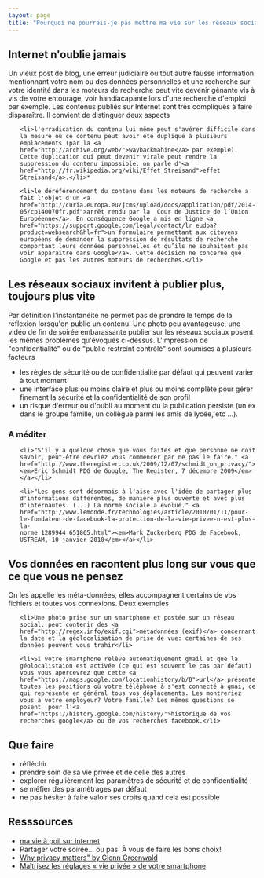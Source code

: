 ```yaml
---
layout: page
title: "Pourquoi ne pourrais-je pas mettre ma vie sur les réseaux sociaux ?"
---
```


<h2><i class="glyphicon glyphicon-hand-right" aria-hidden="true"></i> Internet n'oublie jamais</h2>

Un vieux post de blog, une erreur judiciaire ou tout autre fausse information mentionnant votre nom ou des données personnelles et une recherche sur votre identité dans les moteurs de recherche peut vite devenir gênante vis à vis de votre entourage, voir handiacapante lors d'une recherche d'emploi par exemple.
Les contenus publiés sur Internet sont très compliqués à faire disparaître. Il convient de distinguer deux aspects

<ul>

    <li>l'erradication du contenu lui même peut s'avérer difficile dans la mesure où ce contenu peut avoir été dupliqué à plusieurs emplacements (par la <a href="http://archive.org/web/">waybackmahine</a> par exemple). Cette duplication qui peut devenir virale peut rendre la suppression du contenu impossible, on parle d'<a href="http://fr.wikipedia.org/wiki/Effet_Streisand">effet Streisand</a>.</li>*

    <li>le déréférencement du contenu dans les moteurs de recherche a fait l'objet d'un <a href="http://curia.europa.eu/jcms/upload/docs/application/pdf/2014-05/cp140070fr.pdf">arrêt rendu par la  Cour de Justice de l’Union Européenne</a>. En conséquence Google a mis en ligne <a href="https://support.google.com/legal/contact/lr_eudpa?product=websearch&hl=fr">un formulaire permettant aux citoyens européens de demander la suppression de résultats de recherche comportant leurs données personnelles et qu’ils ne souhaitent pas voir apparaître dans Google</a>. Cette décision ne concerne que Google et pas les autres moteurs de recherches.</li>

</ul>


<h2><i class="glyphicon glyphicon-hand-right" aria-hidden="true"></i> Les réseaux sociaux invitent à publier plus, toujours plus vite</h2>

Par définition l'instantanéité ne permet pas de prendre le temps de la réflexion lorsqu'on publie un contenu. Une photo peu avantageuse, une vidéo de fin de soirée embarassante publier sur les réseaux sociaux posent les mêmes problèmes qu'évoqués ci-dessus.
L'impression de "confidentialité" ou de "public restreint contrôlé" sont soumises à plusieurs facteurs

<ul>
    <li>les règles de sécurité ou de confidentialité par défaut qui peuvent varier à tout moment</li>
    <li>une interface plus ou moins claire et plus ou moins complète pour gérer finement la sécurité et la confidentialité de son profil</li>
    <li>un risque d'erreur ou d'oubli au moment du la publication persiste (un ex dans le groupe famille, un collègue parmi les amis de lycée, etc ...).</li>
</ul>

<h3>A méditer</h3>

<ul>

    <li>"S'il y a quelque chose que vous faites et que personne ne doit savoir, peut-être devriez vous commencer par ne pas le faire." <a href="http://www.theregister.co.uk/2009/12/07/schmidt_on_privacy/"><em>Eric Schmidt PDG de Google, The Register, 7 décembre 2009</em></a></li> 

    <li>"Les gens sont désormais à l'aise avec l'idée de partager plus d'informations différentes, de manière plus ouverte et avec plus d'internautes. (...) La norme sociale a évolué." <a href="http://www.lemonde.fr/technologies/article/2010/01/11/pour-le-fondateur-de-facebook-la-protection-de-la-vie-privee-n-est-plus-la-
    norme_1289944_651865.html"><em>Mark Zuckerberg PDG de Facebook, USTREAM, 10 janvier 2010</em></a></li>

</ul>

<h2><i class="glyphicon glyphicon-hand-right" aria-hidden="true"></i> Vos données en racontent plus long sur vous que ce que vous ne pensez</h2>

On les appelle les méta-données, elles accompagnent certains de vos fichiers et toutes vos connexions. Deux exemples

<ul>

    <li>Une photo prise sur un smartphone et postée sur un réseau social, peut contenir des <a href="http://regex.info/exif.cgi">métadonnées (exif)</a> concernant la date et la géolocalisation de prise de vue: certaines de ses données peuvent vous trahir</li>

    <li>Si votre smartphone relève automatiquement gmail et que la géolocalistaion est activée (ce qui est souvent le cas par défaut) vous vous apercevrez que cette <a href="https://maps.google.com/locationhistory/b/0">url</a> présente toutes les positions où votre téléphone à s'est connecté à gmai, ce qui représente en général tous vos déplacements. Les montreriez vous à votre employeur? Votre famille? Les mêmes questions se posent  pour l'<a href="https://history.google.com/history/">historique de vos recherches google</a> ou de vos recherches facebook.</li>

</ul>

<h2><i class="glyphicon glyphicon-hand-right" aria-hidden="true"></i> Que faire</h2>

<ul>
    <li>réfléchir</li>
    <li>prendre soin de sa vie privée et de celle des autres</li>
    <li>explorer régulièrement les paramètres de sécurité et de confidentialité</li>
    <li>se méfier des paramètrages par défaut</li>
    <li>ne pas hésiter à faire valoir ses droits quand cela est possible</li>
</ul>

<h2><i class="glyphicon glyphicon-hand-right" aria-hidden="true"></i> Resssources</h2>

<ul>
    <li><a href="https://www.youtube.com/watch?v=6TRiJkByujM">ma vie à poil sur internet</a></li>
    <li><a gref="http://www.cnil.fr/linstitution/actualite/article/article/partager-votre-soiree-ou-pas-a-vous-de-faire-les-bons-choix/">Partager votre soirée… ou pas. À vous de faire les bons choix!</li>
    <li><a href="https://www.ted.com/talks/glenn_greenwald_why_privacy_matters#t-405043">Why privacy matters" by Glenn Greenwald</a></li>
    <li><a href="http://www.cnil.fr/documentation/fiches-pratiques/fiche/article/maitrisez-les-reglages-vie-privee-de-votre-smartphone/">Maîtrisez les réglages « vie privée » de votre smartphone<a></li>
</ul>